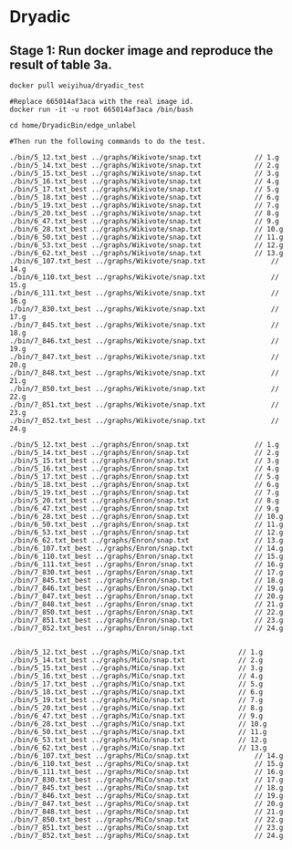 # Dryadic

## Stage 1: Run docker image and reproduce the result of table 3a.
    
```shell
docker pull weiyihua/dryadic_test

#Replace 665014af3aca with the real image id. 
docker run -it -u root 665014af3aca /bin/bash

cd home/DryadicBin/edge_unlabel

#Then run the following commands to do the test. 
```

    ./bin/5_12.txt_best ../graphs/Wikivote/snap.txt				// 1.g
    ./bin/5_14.txt_best ../graphs/Wikivote/snap.txt				// 2.g
    ./bin/5_15.txt_best ../graphs/Wikivote/snap.txt				// 3.g
    ./bin/5_16.txt_best ../graphs/Wikivote/snap.txt				// 4.g
    ./bin/5_17.txt_best ../graphs/Wikivote/snap.txt				// 5.g
    ./bin/5_18.txt_best ../graphs/Wikivote/snap.txt				// 6.g
    ./bin/5_19.txt_best ../graphs/Wikivote/snap.txt				// 7.g
    ./bin/5_20.txt_best ../graphs/Wikivote/snap.txt				// 8.g
    ./bin/6_47.txt_best ../graphs/Wikivote/snap.txt				// 9.g
    ./bin/6_28.txt_best ../graphs/Wikivote/snap.txt				// 10.g
    ./bin/6_50.txt_best ../graphs/Wikivote/snap.txt				// 11.g
    ./bin/6_53.txt_best ../graphs/Wikivote/snap.txt				// 12.g
    ./bin/6_62.txt_best ../graphs/Wikivote/snap.txt				// 13.g
    ./bin/6_107.txt_best ../graphs/Wikivote/snap.txt				// 14.g
    ./bin/6_110.txt_best ../graphs/Wikivote/snap.txt				// 15.g
    ./bin/6_111.txt_best ../graphs/Wikivote/snap.txt				// 16.g
    ./bin/7_830.txt_best ../graphs/Wikivote/snap.txt				// 17.g
    ./bin/7_845.txt_best ../graphs/Wikivote/snap.txt				// 18.g
    ./bin/7_846.txt_best ../graphs/Wikivote/snap.txt				// 19.g
    ./bin/7_847.txt_best ../graphs/Wikivote/snap.txt				// 20.g
    ./bin/7_848.txt_best ../graphs/Wikivote/snap.txt				// 21.g
    ./bin/7_850.txt_best ../graphs/Wikivote/snap.txt				// 22.g
    ./bin/7_851.txt_best ../graphs/Wikivote/snap.txt				// 23.g
    ./bin/7_852.txt_best ../graphs/Wikivote/snap.txt				// 24.g
                    
    ./bin/5_12.txt_best ../graphs/Enron/snap.txt				// 1.g
    ./bin/5_14.txt_best ../graphs/Enron/snap.txt				// 2.g
    ./bin/5_15.txt_best ../graphs/Enron/snap.txt				// 3.g
    ./bin/5_16.txt_best ../graphs/Enron/snap.txt				// 4.g
    ./bin/5_17.txt_best ../graphs/Enron/snap.txt				// 5.g
    ./bin/5_18.txt_best ../graphs/Enron/snap.txt				// 6.g
    ./bin/5_19.txt_best ../graphs/Enron/snap.txt				// 7.g
    ./bin/5_20.txt_best ../graphs/Enron/snap.txt				// 8.g
    ./bin/6_47.txt_best ../graphs/Enron/snap.txt				// 9.g
    ./bin/6_28.txt_best ../graphs/Enron/snap.txt				// 10.g
    ./bin/6_50.txt_best ../graphs/Enron/snap.txt				// 11.g
    ./bin/6_53.txt_best ../graphs/Enron/snap.txt				// 12.g
    ./bin/6_62.txt_best ../graphs/Enron/snap.txt				// 13.g
    ./bin/6_107.txt_best ../graphs/Enron/snap.txt				// 14.g
    ./bin/6_110.txt_best ../graphs/Enron/snap.txt				// 15.g
    ./bin/6_111.txt_best ../graphs/Enron/snap.txt				// 16.g
    ./bin/7_830.txt_best ../graphs/Enron/snap.txt				// 17.g
    ./bin/7_845.txt_best ../graphs/Enron/snap.txt				// 18.g
    ./bin/7_846.txt_best ../graphs/Enron/snap.txt				// 19.g
    ./bin/7_847.txt_best ../graphs/Enron/snap.txt				// 20.g
    ./bin/7_848.txt_best ../graphs/Enron/snap.txt				// 21.g
    ./bin/7_850.txt_best ../graphs/Enron/snap.txt				// 22.g
    ./bin/7_851.txt_best ../graphs/Enron/snap.txt				// 23.g
    ./bin/7_852.txt_best ../graphs/Enron/snap.txt				// 24.g
                    
                    
    ./bin/5_12.txt_best ../graphs/MiCo/snap.txt				// 1.g
    ./bin/5_14.txt_best ../graphs/MiCo/snap.txt				// 2.g
    ./bin/5_15.txt_best ../graphs/MiCo/snap.txt				// 3.g
    ./bin/5_16.txt_best ../graphs/MiCo/snap.txt				// 4.g
    ./bin/5_17.txt_best ../graphs/MiCo/snap.txt				// 5.g
    ./bin/5_18.txt_best ../graphs/MiCo/snap.txt				// 6.g
    ./bin/5_19.txt_best ../graphs/MiCo/snap.txt				// 7.g
    ./bin/5_20.txt_best ../graphs/MiCo/snap.txt				// 8.g
    ./bin/6_47.txt_best ../graphs/MiCo/snap.txt				// 9.g
    ./bin/6_28.txt_best ../graphs/MiCo/snap.txt				// 10.g
    ./bin/6_50.txt_best ../graphs/MiCo/snap.txt				// 11.g
    ./bin/6_53.txt_best ../graphs/MiCo/snap.txt				// 12.g
    ./bin/6_62.txt_best ../graphs/MiCo/snap.txt				// 13.g
    ./bin/6_107.txt_best ../graphs/MiCo/snap.txt				// 14.g
    ./bin/6_110.txt_best ../graphs/MiCo/snap.txt				// 15.g
    ./bin/6_111.txt_best ../graphs/MiCo/snap.txt				// 16.g
    ./bin/7_830.txt_best ../graphs/MiCo/snap.txt				// 17.g
    ./bin/7_845.txt_best ../graphs/MiCo/snap.txt				// 18.g
    ./bin/7_846.txt_best ../graphs/MiCo/snap.txt				// 19.g
    ./bin/7_847.txt_best ../graphs/MiCo/snap.txt				// 20.g
    ./bin/7_848.txt_best ../graphs/MiCo/snap.txt				// 21.g
    ./bin/7_850.txt_best ../graphs/MiCo/snap.txt				// 22.g
    ./bin/7_851.txt_best ../graphs/MiCo/snap.txt				// 23.g
    ./bin/7_852.txt_best ../graphs/MiCo/snap.txt				// 24.g
